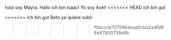 hola soy Mayra.
Hallo ich bin Isaac!
Yo soy Axel!
<<<<<<< HEAD
ich bin gut 

=======
ich bin gut
Beto ya quiere subir
>>>>>>> f0ecccb70759beeaa0cba2a4fd96a87900739e9b
